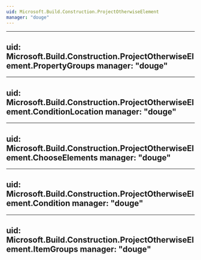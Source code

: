 ```yaml
---
uid: Microsoft.Build.Construction.ProjectOtherwiseElement
manager: "douge"
---
```


---
uid: Microsoft.Build.Construction.ProjectOtherwiseElement.PropertyGroups
manager: "douge"
---

---
uid: Microsoft.Build.Construction.ProjectOtherwiseElement.ConditionLocation
manager: "douge"
---

---
uid: Microsoft.Build.Construction.ProjectOtherwiseElement.ChooseElements
manager: "douge"
---

---
uid: Microsoft.Build.Construction.ProjectOtherwiseElement.Condition
manager: "douge"
---

---
uid: Microsoft.Build.Construction.ProjectOtherwiseElement.ItemGroups
manager: "douge"
---
